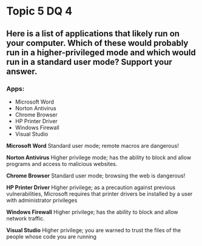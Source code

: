 # Topic 5 DQ 4
## Here is a list of applications that likely run on your computer. Which of these would probably run in a higher-privileged mode and which would run in a standard user mode? Support your answer. 

### Apps:

* Microsoft Word
* Norton Antivirus
* Chrome Browser
* HP Printer Driver
* Windows Firewall
* Visual Studio

**Microsoft Word**
Standard user mode; remote macros are dangerous!


**Norton Antivirus**
Higher privilege mode; has the ability to block and allow programs and access to malicious websites.


**Chrome Browser**
Standard user mode; browsing the web is dangerous!


**HP Printer Driver**
Higher privilege; as a precaution against previous vulnerabilities, Microsoft requires that printer drivers be installed by a user with administrator privileges


**Windows Firewall**
Higher privilege; has the ability to block and allow network traffic.


**Visual Studio**
Higher privilege; you are warned to trust the files of the people whose code you are running